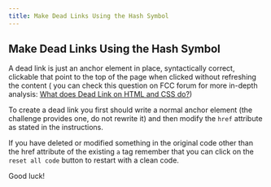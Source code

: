 ```yaml
---
title: Make Dead Links Using the Hash Symbol
---
```

## Make Dead Links Using the Hash Symbol

A dead link is just an anchor element in place, syntactically correct, clickable that point to the top of the page when clicked without refreshing the content ( you can check this question on FCC forum for more in-depth analysis:  <a href='https://forum.freecodecamp.org/t/what-does-dead-link-on-html-and-css-do/164550/7' target='_blank' rel='nofollow'>What does Dead Link on HTML and CSS do?</a>)
<!-- [What does Dead Link on HTML and CSS do?](https://forum.freecodecamp.org/t/what-does-dead-link-on-html-and-css-do/164550/7) ) -->
To create a dead link you first should write a normal anchor element (the challenge provides one, do not rewrite it) and then modify the `href` attribute as stated in the instructions.

If you have deleted or modified something in the original code other than the href attribute of the existing `a` tag remember that you can click on the `reset all code` button to restart with a clean code.

Good luck!
